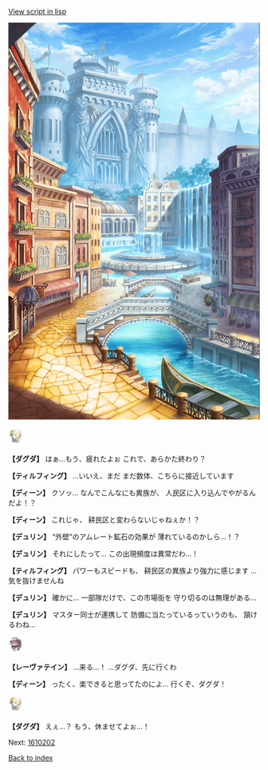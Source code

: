 [View script in lisp](../scripts/1610103.txt)

![006_town.png](../images/backgrounds/006_town.png)

<img src="../images/units/200641.png" alt="200641.png" height="34"/>

**【ダグダ】**
はぁ…もう、疲れたよぉ
これで、あらかた終わり？

**【ティルフィング】**
…いいえ、まだ
まだ数体、こちらに接近しています

**【ディーン】**
クソッ…
なんでこんなにも異族が、
人民区に入り込んでやがるんだよ！？

**【ディーン】**
これじゃ、
耕民区と変わらないじゃねぇか！？

**【デュリン】**
“外壁”のアムレート鉱石の効果が
薄れているのかしら…！？

**【デュリン】**
それにしたって…
この出現頻度は異常だわ…！

**【ティルフィング】**
パワーもスピードも、
耕民区の異族より強力に感じます
…気を抜けませんね

**【デュリン】**
確かに…
一部隊だけで、この市場街を
守り切るのは無理がある…

**【デュリン】**
マスター同士が連携して
防備に当たっているっていうのも、
頷けるわね…

<img src="../images/units/100221.png" alt="100221.png" height="34"/>

**【レーヴァテイン】**
…来る…！
…ダグダ、先に行くわ

**【ディーン】**
ったく、楽できると思ってたのによ…
行くぞ、ダグダ！

<img src="../images/units/200641.png" alt="200641.png" height="34"/>

**【ダグダ】**
えぇ…？
もう、休ませてよぉ…！

Next: [1610202](1610202.md)

[Back to index](index.md)
